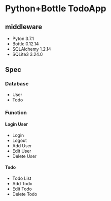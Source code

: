 # Python+Bottle TodoApp
## middleware
- Pyton 3.7.1
- Bottle 0.12.14
- SQLAlchemy 1.2.14
- SQLite3 3.24.0

## Spec
### Database
- User
- Todo

### Function
#### Login User
- Login
- Logout
- Add User
- Edit User
- Delete User
#### Todo
- Todo List
- Add Todo
- Edit Todo
- Delete Todo

